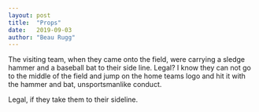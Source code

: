 ```yaml
---
layout: post
title:  "Props"
date:   2019-09-03
author: "Beau Rugg"
---
```


The visiting team, when they came onto the field, were carrying a sledge hammer
and a baseball bat to their side line.  Legal?  I know they can not go to the
middle of the field and jump on the home teams logo and hit it with the hammer
and bat, unsportsmanlike conduct.


<!--more-->

Legal, if they take them to their sideline.
